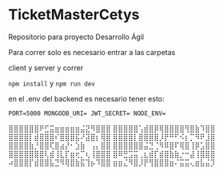# TicketMasterCetys
Repositorio para proyecto Desarrollo Ágil


Para correr solo es necesario entrar a las carpetas 
	
client y server y correr

`npm install` y `npm run dev`

en el .env del backend es necesario tener esto:

`PORT=5000
MONGODB_URI=
JWT_SECRET=
NODE_ENV=
`

⣿⣿⣿⣿⣿⣿⠟⣋⣭⣶⣶⣶⣶⣶⣬⣝⠻⣿⣿⣿
⣿⣿⣿⣿⣿⢡⣾⣿⡿⢿⣿⣿⣿⣿⢻⣿⣷⠹⣿⣿
⣿⣿⣿⣿⡇⣾⣿⣿⣿⠎⣿⣿⣿⣯⠜⣽⣿⡆⢿⣿
⣿⣿⣿⣿⡇⣿⣿⣿⣿⡸⡟⠛⠋⠪⡆⡉⠻⠟⣸⣿
⣿⣿⣿⣿⣷⡘⣿⣿⢏⣿⣴⡜⠂⣱⣷⠀⢠⡄⣿⣿
⣿⣿⣿⣿⣿⣿⣬⣙⢈⠻⠿⣿⠏⢿⣿⢸⡿⣡⣿⣿
⣿⣿⣿⣿⣿⣿⣿⢇⣾⢸⣇⡏⣶⢖⡉⢆⢸⣿⣿⣿
⣿⠿⣛⣩⣭⢀⣆⣾⡏⣾⣿⣷⣷⡐⠒⣼⢸⣿⣿⣿
⠴⣿⣿⣿⡏⣾⣿⣿⣧⣙⠻⢿⣿⣷⣯⢹⡦⠹⣿⣿
⣶⣶⣌⠻⣿⡸⡟⢻⣿⣿⣿⣶⠌⣭⣭⢄⣶⣧⣬⡹ 
